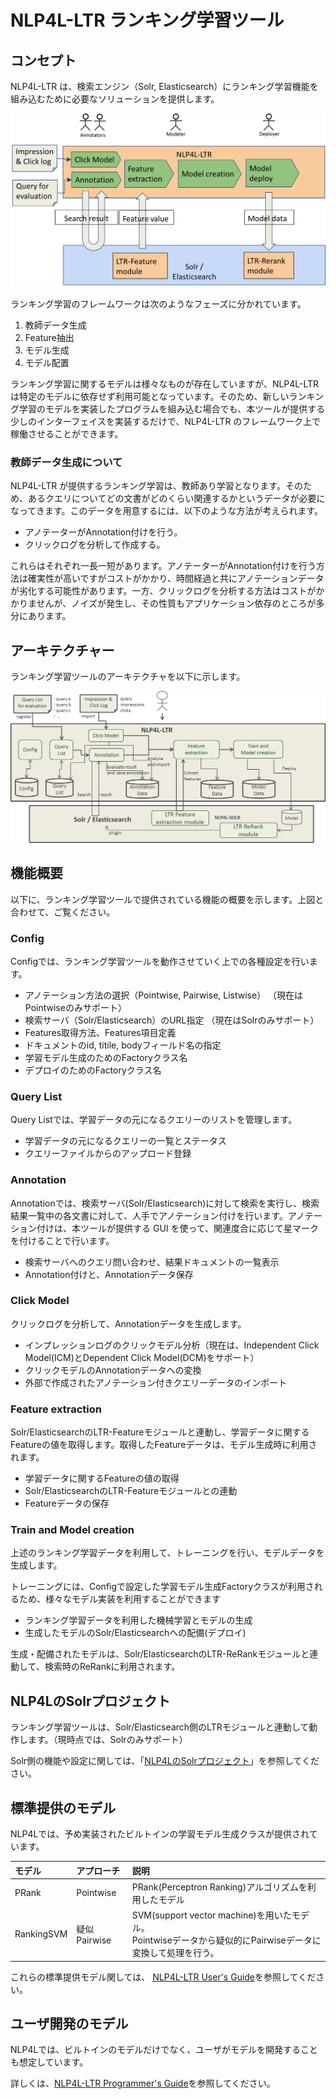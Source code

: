 # NLP4L-LTR ランキング学習ツール

## コンセプト

NLP4L-LTR は、検索エンジン（Solr, Elasticsearch）にランキング学習機能を組み込むために必要なソリューションを提供します。

![NLP4L-LTRアーキテクチャー](images/ltr-concept.png)

ランキング学習のフレームワークは次のようなフェーズに分かれています。

1. 教師データ生成
2. Feature抽出
3. モデル生成
4. モデル配置

ランキング学習に関するモデルは様々なものが存在していますが、NLP4L-LTR は特定のモデルに依存せず利用可能となっています。そのため、新しいランキング学習のモデルを実装したプログラムを組み込む場合でも、本ツールが提供する少しのインターフェイスを実装するだけで、NLP4L-LTR のフレームワーク上で稼働させることができます。

### 教師データ生成について

NLP4L-LTR が提供するランキング学習は、教師あり学習となります。そのため、あるクエリについてどの文書がどのくらい関連するかというデータが必要になってきます。このデータを用意するには、以下のような方法が考えられます。

- アノテーターがAnnotation付けを行う。
- クリックログを分析して作成する。

これらはそれぞれ一長一短があります。アノテーターがAnnotation付けを行う方法は確実性が高いですがコストがかかり、時間経過と共にアノテーションデータが劣化する可能性があります。一方、クリックログを分析する方法はコストがかかりませんが、ノイズが発生し、その性質もアプリケーション依存のところが多分にあります。

## アーキテクチャー

ランキング学習ツールのアーキテクチャを以下に示します。

![アーキテクチャー](images/ltr-architecture.png)

## 機能概要

以下に、ランキング学習ツールで提供されている機能の概要を示します。上図と合わせて、ご覧ください。

###  Config
Configでは、ランキング学習ツールを動作させていく上での各種設定を行います。

- アノテーション方法の選択（Pointwise, Pairwise, Listwise） （現在はPointwiseのみサポート）
- 検索サーバ（Solr/Elasticsearch）のURL指定 （現在はSolrのみサポート）
- Features取得方法、Features項目定義
- ドキュメントのid, titile, bodyフィールド名の指定
- 学習モデル生成のためのFactoryクラス名
- デプロイのためのFactoryクラス名

###  Query List
Query Listでは、学習データの元になるクエリーのリストを管理します。

- 学習データの元になるクエリーの一覧とステータス
- クエリーファイルからのアップロード登録

###  Annotation
Annotationでは、検索サーバ(Solr/Elasticsearch)に対して検索を実行し、検索結果一覧中の各文書に対して、人手でアノテーション付けを行います。アノテーション付けは、本ツールが提供する GUI を使って、関連度合に応じて星マークを付けることで行います。

- 検索サーバへのクエリ問い合わせ、結果ドキュメントの一覧表示
- Annotation付けと、Annotationデータ保存

###  Click Model
クリックログを分析して、Annotationデータを生成します。

- インプレッションログのクリックモデル分析（現在は、Independent Click Model(ICM)とDependent Click Model(DCM)をサポート）
- クリックモデルのAnnotationデータへの変換
- 外部で作成されたアノテーション付きクエリーデータのインポート


###  Feature extraction

Solr/ElasticsearchのLTR-Featureモジュールと連動し、学習データに関するFeatureの値を取得します。取得したFeatureデータは、モデル生成時に利用されます。

- 学習データに関するFeatureの値の取得
- Solr/ElasticsearchのLTR-Featureモジュールとの連動
- Featureデータの保存

###  Train and Model creation

上述のランキング学習データを利用して、トレーニングを行い、モデルデータを生成します。

トレーニングには、Configで設定した学習モデル生成Factoryクラスが利用されるため、様々なモデル実装を利用することができます

- ランキング学習データを利用した機械学習とモデルの生成
- 生成したモデルのSolr/Elasticsearchへの配備(デプロイ)

生成・配備されたモデルは、Solr/ElasticsearchのLTR-ReRankモジュールと連動して、検索時のReRankに利用されます。


## NLP4LのSolrプロジェクト

ランキング学習ツールは、Solr/Elasticsearch側のLTRモジュールと連動して動作します。（現時点では、Solrのみサポート）

Solr側の機能や設定に関しては、「[NLP4LのSolrプロジェクト](https://github.com/NLP4L/solr)」を参照してください。



## 標準提供のモデル

NLP4Lでは、予め実装されたビルトインの学習モデル生成クラスが提供されています。

|モデル|アプローチ|説明|
|:--|:--|:--|
|PRank|Pointwise|PRank(Perceptron Ranking)アルゴリズムを利用したモデル|
|RankingSVM|疑似Pairwise|SVM(support vector machine)を用いたモデル。<br>Pointwiseデータから疑似的にPairwiseデータに変換して処理を行う。|

これらの標準提供モデル関しては、 [NLP4L-LTR User's Guide](ltr_users_guide_ja.md)を参照してください。

## ユーザ開発のモデル

NLP4Lでは、ビルトインのモデルだけでなく、ユーザがモデルを開発することも想定しています。

詳しくは、[NLP4L-LTR Programmer's Guide](ltr_programmers_guide_ja.md)を参照してください。
